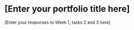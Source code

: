 <!-- Version 1.0 -->
# \[Enter your portfolio title here\]
<!-- Version 1.0 -->
\[Enter your responses to Week 1, tasks 2 and 3 here\]
